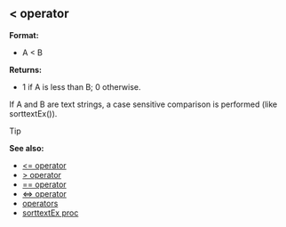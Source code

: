## \< operator

**Format:**
+   A \< B
<!-- -->
**Returns:**
+   1 if A is less than B; 0 otherwise.


If A and B are text strings, a case sensitive comparison is
performed (like sorttextEx()).

> [!TIP] 
> **See also:**
> +   [\<= operator](/ref/operator/%3c=.md) 
> +   [\> operator](/ref/operator/%3e.md) 
> +   [== operator](/ref/operator/==.md) 
> +   [\<=\> operator](/ref/operator/%3c=%3e.md) 
> +   [operators](/ref/operator.md) 
> +   [sorttextEx proc](/ref/proc/sorttextEx.md) <!-- -->
